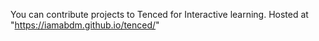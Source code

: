 You can contribute projects to Tenced for Interactive learning.
Hosted at "https://iamabdm.github.io/tenced/"
